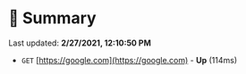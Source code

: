 # 📖 Summary
Last updated: **2/27/2021, 12:10:50 PM**

- `GET` [https://google.com](https://google.com) - **Up** (114ms)
